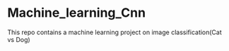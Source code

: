 # Machine_learning_Cnn
This repo contains a machine learning project on image classification(Cat vs Dog)
